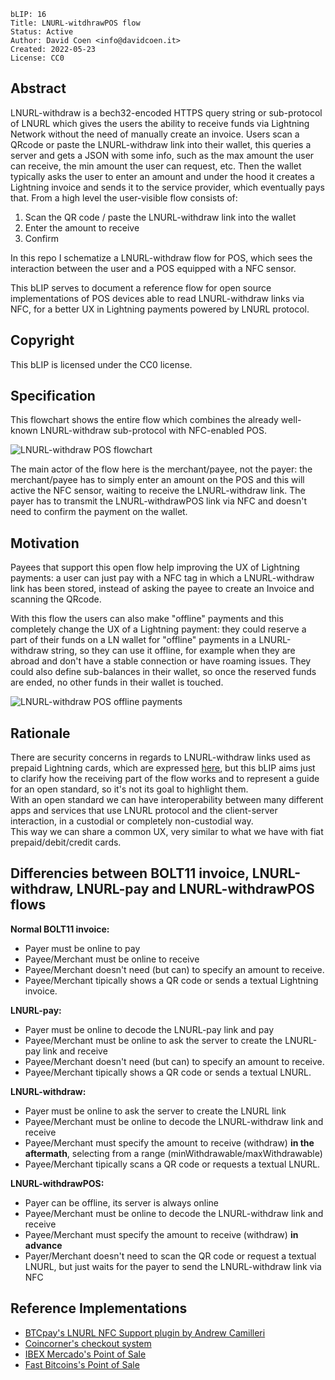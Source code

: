 ```
bLIP: 16
Title: LNURL-witdhrawPOS flow
Status: Active
Author: David Coen <info@davidcoen.it>
Created: 2022-05-23
License: CC0
```

## Abstract

LNURL-withdraw is a bech32-encoded HTTPS query string or sub-protocol of LNURL 
which gives the users the ability to receive funds via Lightning Network without the need of manually create an invoice.
Users scan a QRcode or paste the LNURL-withdraw link into their wallet, 
this queries a server and gets a JSON with some info, 
such as the max amount the user can receive, the min amount the user can request, etc. 
Then the wallet typically asks the user to enter an amount and under the hood it creates a Lightning invoice and sends it to the service provider, 
which eventually pays that.
From a high level the user-visible flow consists of:

1. Scan the QR code / paste the LNURL-withdraw link into the wallet
2. Enter the amount to receive
3. Confirm

In this repo I schematize a LNURL-withdraw flow for POS, 
which sees the interaction between the user and a POS equipped with a NFC sensor.

This bLIP serves to document a reference flow for open source implementations of POS devices able to read LNURL-withdraw links via NFC,
for a better UX in Lightning payments powered by LNURL protocol.

## Copyright

This bLIP is licensed under the CC0 license.

## Specification

This flowchart shows the entire flow which combines the already well-known LNURL-withdraw sub-protocol with NFC-enabled POS.

![LNURL-withdraw POS flowchart](https://raw.githubusercontent.com/theDavidCoen/blips/master/blip-0016/lnurl-withdrawPOS%20flowchart.jpg)

The main actor of the flow here is the merchant/payee, not the payer: 
the merchant/payee has to simply enter an amount on the POS and this will active the NFC sensor, 
waiting to receive the LNURL-withdraw link. The payer has to transmit the LNURL-withdrawPOS link via NFC
and doesn't need to confirm the payment on the wallet.

## Motivation

Payees that support this open flow help improving the UX of Lightning payments:
a user can just pay with a NFC tag in which a LNURL-withdraw link has been stored, instead of asking the payee to create an Invoice and scanning the QRcode.

With this flow the users can also make "offline" payments and this completely change the UX of a Lightning payment: 
they could reserve a part of their funds on a LN wallet for "offline" payments in a LNURL-withdraw string, 
so they can use it offline, for example when they are abroad and don't have a stable connection or have roaming issues. 
They could also define sub-balances in their wallet, so once the reserved funds are ended, no other funds in their wallet is touched.

![LNURL-withdraw POS offline payments](https://raw.githubusercontent.com/theDavidCoen/blips/master/blip-0016/offline%20payments%20LNURL-withdrawPOS.png)

## Rationale

There are security concerns in regards to LNURL-withdraw links used as prepaid Lightning cards, which are expressed [here](https://github.com/theDavidCoen/LNURL-withdrawPOS#security-concerns-in-regards-to-lnurl-withdraw-links), but this bLIP aims just to clarify how the receiving part of the flow works and to represent a guide for an open standard, so it's not its goal to highlight them.
<br>With an open standard we can have interoperability between many different apps and services that use LNURL protocol and the client-server interaction, in a custodial or completely non-custodial way.
<br>This way we can share a common UX, very similar to what we have with fiat prepaid/debit/credit cards.

## Differencies between BOLT11 invoice, LNURL-withdraw, LNURL-pay and LNURL-withdrawPOS flows

**Normal BOLT11 invoice:**
- Payer must be online to pay
- Payee/Merchant must be online to receive
- Payee/Merchant doesn't need (but can) to specify an amount to receive. 
- Payee/Merchant tipically shows a QR code or sends a textual Lightning invoice.

**LNURL-pay:**
- Payer must be online to decode the LNURL-pay link and pay
- Payee/Merchant must be online to ask the server to create the LNURL-pay link and receive
- Payee/Merchant doesn't need (but can) to specify an amount to receive. 
- Payee/Merchant tipically shows a QR code or sends a textual LNURL.

**LNURL-withdraw:**
- Payer must be online to ask the server to create the LNURL link
- Payee/Merchant must be online to decode the LNURL-withdraw link and receive
- Payee/Merchant must specify the amount to receive (withdraw) **in the aftermath**, selecting from a range (minWithdrawable/maxWithdrawable)
- Payee/Merchant tipically scans a QR code or requests a textual LNURL.

**LNURL-withdrawPOS:**
- Payer can be offline, its server is always online
- Payee/Merchant must be online to decode the LNURL-withdraw link and receive
- Payee/Merchant must specify the amount to receive (withdraw) **in advance** 
- Payer/Merchant doesn't need to scan the QR code or request a textual LNURL, but just waits for the payer to send the LNURL-withdraw link via NFC


## Reference Implementations

* [BTCpay's LNURL NFC Support plugin by Andrew Camilleri](https://github.com/btcpayserver/btcpayserver-plugins)
* [Coincorner's checkout system](https://www.coincorner.com/Checkout)
* [IBEX Mercado's Point of Sale](https://www.ibexmercado.com/)
* [Fast Bitcoins's Point of Sale](https://fastbitcoins.com/)
